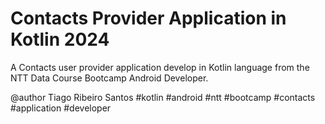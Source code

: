 # Contacts Provider Application in Kotlin 2024
A Contacts user provider application develop in Kotlin language from the NTT Data Course Bootcamp Android Developer.


@author Tiago Ribeiro Santos
#kotlin #android #ntt #bootcamp #contacts #application #developer
